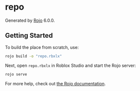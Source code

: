 # repo
Generated by [Rojo](https://github.com/rojo-rbx/rojo) 6.0.0.

## Getting Started
To build the place from scratch, use:

```bash
rojo build -o "repo.rbxlx"
```

Next, open `repo.rbxlx` in Roblox Studio and start the Rojo server:

```bash
rojo serve
```

For more help, check out [the Rojo documentation](https://rojo.space/docs).
